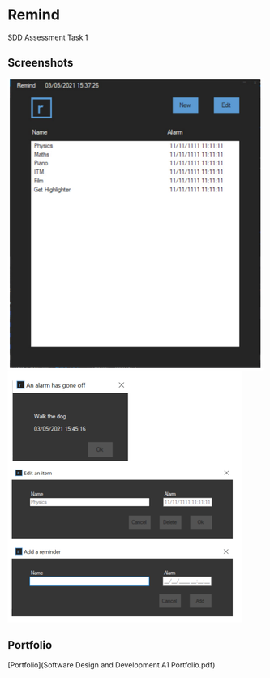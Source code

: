 # Remind
SDD Assessment Task 1

## Screenshots
![Screenshot 1](https://github.com/Chinosu/Remind/blob/main/Screenshot%20homepage.png)
![Screenshot 2](https://github.com/Chinosu/Remind/blob/main/Screenshot%20popups.png)

## Portfolio
[Portfolio](Software Design and Development A1 Portfolio.pdf)

